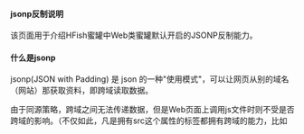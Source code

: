 
#### jsonp反制说明

该页面用于介绍HFish蜜罐中Web类蜜罐默认开启的JSONP反制能力。

#### 什么是jsonp

jsonp(JSON with Padding) 是 json 的一种"使用模式"，可以让网页从别的域名（网站）那获取资料，即跨域读取数据。

由于同源策略，跨域之间无法传递数据，但是Web页面上调用js文件时则不受是否跨域的影响。（不仅如此，凡是拥有src这个属性的标签都拥有跨域的能力，比如<script>、<img>、<iframe>等)

于是可以判断，当前阶段如果想通过纯Web端（ActiveX控件、服务端代理、Web socket等方式不算）跨域访问数据就只有一种可能，那就是在远程服务器上设法把数据装进js格式的文件里，供客户端调用和进一步处理。

我们已经知道有一种叫做JSON的纯字符数据格式可以简洁的描述复杂数据，更妙的是JSON还被JS原生支持，所以在客户端几乎可以随心所欲的处理这种格式的数据。

Web客户端通过与调用脚本一模一样的方式，来调用跨域服务器上动态生成的js格式文件（一般以JSON为后缀），显而易见，服务器之所以要动态生成JSON文件，目的就在于把客户端需要的数据装入进去。

客户端在对JSON文件调用成功之后，也就获得了自己所需的数据，剩下的就是按照自己需求进行处理和展现了，这种获取远程数据的方式看起来非常像AJAX，但其实并不一样

为了便于客户端使用数据，逐渐形成了一种非正式传输协议，人们把它称作jsonp，该协议的一个要点就是允许用户传递一个callback参数给服务端，然后服务端返回数据时会将这个callback参数作为函数名来包裹住JSON数据，这样客户端就可以随意定制自己的函数来自动处理返回数据了。

这种方式极大的方便了前端页面开发，但也带来安全风险，如果正常网站开发者错误的暴露含有用户隐私（通常是用户名）的jsonp接口，蜜罐可以在虚假Web页面上构建而已js文件，诱使来访者浏览器访问正常网站jsonp接口从而得到来访者在正常网站上的真实身份。

因此，该技术通常用来溯源访问蜜罐的攻击者身份。

#### HFish蜜罐中的jsonp

HFish蜜罐中所有Web类蜜罐都默认开启jsonp反制代码，具体位于Web类蜜罐目录中的portrait.js代码中，

该文件是jsonp溯源功能的利用代码，攻击者在已登录其他社交平台的情况下，成功利用会让蜜罐获得部分社交平台的账号信息。

本代码因为利用了Chrome内核浏览器v80版本之前的漏洞，具有一定的时效性，随着攻击者更新自己的浏览器，利用代码可能失效，并有可能让攻击者在访问该页面时触发其杀毒软件报警。

您可以选择删除index.html中引用portrait.js的部分代码，或者自行优化portrait.js代码，补全更多反制方法。

HFish蜜罐社区非常期待用户贡献漏洞利用代码，扫码加入HFish蜜罐微信群：

![20210728203437](/images/20210728203437.png)